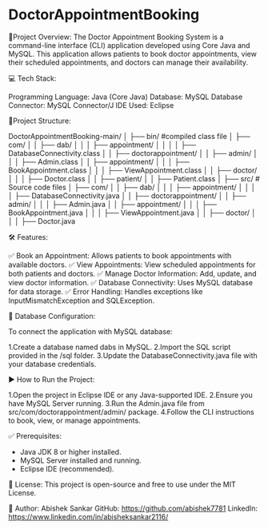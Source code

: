 # DoctorAppointmentBooking

📄Project Overview:
  The Doctor Appointment Booking System is a command-line interface (CLI) application developed using Core Java and MySQL. This application allows patients to book doctor appointments, view their scheduled appointments, and doctors can manage their availability.

💻 Tech Stack:

  Programming Language: Java (Core Java)
  Database: MySQL
  Database Connector: MySQL Connector/J
  IDE Used: Eclipse

📁Project Structure:

DoctorAppointmentBooking-main/
│
├── bin/               #compiled class file
│   ├── com/
│   │   ├── dab/
│   │   │   ├── appointment/
│   │   │   │   ├── DatabaseConnectivity.class
│   │   ├── doctorappointment/
│   │       ├── admin/
│   │       │   ├── Admin.class
│   │       ├── appointment/
│   │       │   ├── BookAppointment.class
│   │       │   ├── ViewAppointment.class
│   │       ├── doctor/
│   │       │   ├── Doctor.class
│   │       ├── patient/
│           │   ├── Patient.class
│
├── src/                  # Source code files
│   ├── com/
│   │   ├── dab/
│   │   │   ├── appointment/
│   │   │   │   ├── DatabaseConnectivity.java
│   │   ├── doctorappointment/
│   │       ├── admin/
│   │       │   ├── Admin.java
│   │       ├── appointment/
│   │       │   ├── BookAppointment.java
│   │       │   ├── ViewAppointment.java
│   │       ├── doctor/
│   │       │   ├── Doctor.java

🛠 Features:

✅ Book an Appointment: Allows patients to book appointments with available doctors.
✅ View Appointments: View scheduled appointments for both patients and doctors.
✅ Manage Doctor Information: Add, update, and view doctor information.
✅ Database Connectivity: Uses MySQL database for data storage.
✅ Error Handling: Handles exceptions like InputMismatchException and SQLException.

💾 Database Configuration:

To connect the application with MySQL database:

1.Create a database named dabs in MySQL.
2.Import the SQL script provided in the /sql folder.
3.Update the DatabaseConnectivity.java file with your database credentials.

▶️ How to Run the Project:

1.Open the project in Eclipse IDE or any Java-supported IDE.
2.Ensure you have MySQL Server running.
3.Run the Admin.java file from src/com/doctorappointment/admin/ package.
4.Follow the CLI instructions to book, view, or manage appointments.

✅ Prerequisites:

* Java JDK 8 or higher installed.
* MySQL Server installed and running.
* Eclipse IDE (recommended).

📜 License:
This project is open-source and free to use under the MIT License.

💌 Author:
Abishek Sankar
GitHub: https://github.com/abishek7781
LinkedIn: https://www.linkedin.com/in/abisheksankar2116/
